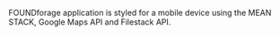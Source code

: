 FOUNDforage application is styled for a mobile device using the MEAN STACK, Google Maps API and Filestack API.
